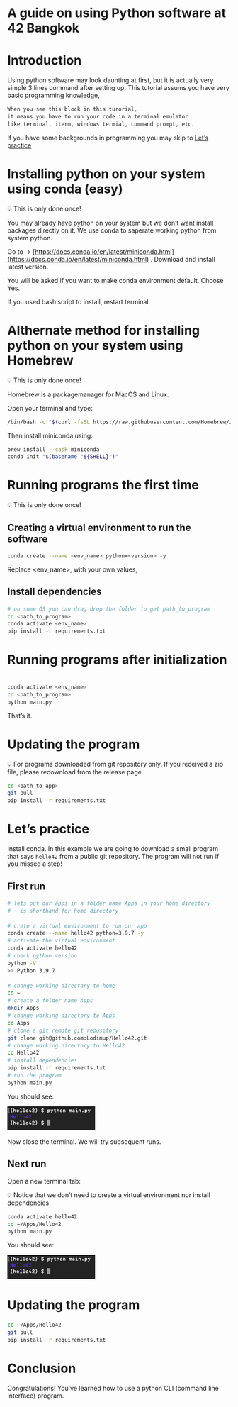 # A guide on using Python software at 42 Bangkok

# Introduction

Using python software may look daunting at first, but it is actually very simple 3 lines command after setting up. This tutorial assums you have very basic programming knowledge,

```bash
When you see this block in this turorial,
it means you have to run your code in a terminal emulator
like terminal, iterm, windows termial, command prompt, etc.
```

If you have some backgrounds in programming you may skip to [Let’s practice](https://www.notion.so/Let-s-practice-f502671f68db47758cd87d1ea3afb697)

# Installing python on your system using conda (easy)

<aside>
💡 This is only done once!

</aside>

You may already have python on your system but we don’t want install packages directly on it. We use conda to saperate working python from system python.

Go to → [https://docs.conda.io/en/latest/miniconda.html](https://docs.conda.io/en/latest/miniconda.html) . Download and install latest version.

You will be asked if you want to make conda environment default. Choose Yes.

If you used bash script to install, restart terminal.

# Althernate method for installing python on your system using Homebrew

<aside>
💡 This is only done once!

</aside>

Homebrew is a packagemanager for MacOS and Linux.

Open your terminal and type:

```bash
/bin/bash -c "$(curl -fsSL https://raw.githubusercontent.com/Homebrew/install/HEAD/install.sh)"
```

Then install miniconda using:

```bash
brew install --cask miniconda
conda init "$(basename "${SHELL}")"
```

# Running programs the first time

<aside>
💡 This is only done once!

</aside>

## Creating a virtual environment to run the software

```bash
conda create --name <env_name> python=<version> -y
```

Replace <env_name>, <version> with your own values,

## Install dependencies

```bash
# on some OS you can drag drop the folder to get path_to_program
cd <path_to_program>
conda activate <env_name>
pip install -r requirements.txt
```

# Running programs after initialization

```bash

conda activate <env_name>
cd <path_to_program>
python main.py
```

That’s it.

# Updating the program

<aside>
💡 For programs downloaded from git repository only. If you received a zip file, please redownload from the release page.

</aside>

```bash
cd <path_to_app>
git pull
pip install -r requirements.txt
```

# Let’s practice

Install conda.
In this example we are going to download a small program that says `hello42` from a public git repository. The program will not run if you missed a step!

## First run

```bash
# lets put our apps in a folder name Apps in your home directory
# ~ is shorthand for home directory

# crete a virtual environment to run our app
conda create --name hello42 python=3.9.7 -y
# activate the virtual environment
conda activate hello42
# check python version
python -V
>> Python 3.9.7

# change working directory to home
cd ~
# create a folder name Apps
mkdir Apps
# change working directory to Apps
cd Apps
# clone a git remote git repository
git clone git@github.com:Lodimup/Hello42.git
# change working directory to Hello42
cd Hello42
# install dependencies
pip install -r requirements.txt
# run the program
python main.py

```

You should see:

![ouput00](img/output00.png)

Now close the terminal. We will try subsequent runs.

## Next run

Open a new terminal tab:

<aside>
💡 Notice that we don’t need to create a virtual environment nor install dependencies

</aside>

```bash
conda activate hello42
cd ~/Apps/Hello42
python main.py
```

You should see:

![ouput00](img/output00.png)

# Updating the program

```bash
cd ~/Apps/Hello42
git pull
pip install -r requirements.txt
```

# Conclusion

Congratulations! You’ve learned how to use a python CLI (command line interface) program.
